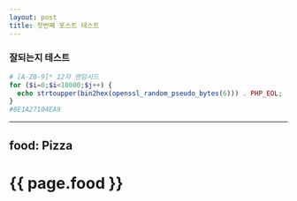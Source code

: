 ```yaml
---
layout: post
title: 첫번째 포스트 테스트
---
```


### 잘되는지 테스트


```php
# [A-Z0-9]* 12자 랜덤시드 
for ($i=0;$i<10000;$j++) {
  echo strtoupper(bin2hex(openssl_random_pseudo_bytes(6))) . PHP_EOL;
}
#8E1A27104EA9
```

---
food: Pizza
---
<h1>{{ page.food }}</h1>
